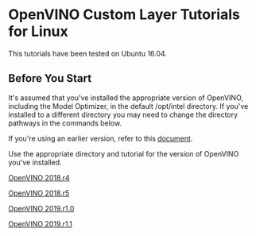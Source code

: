 # OpenVINO Custom Layer Tutorials for Linux
This tutorials have been tested on Ubuntu 16.04.

## Before You Start
It's assumed that you've installed the appropriate version of OpenVINO, including the Model Optimizer, in the default /opt/intel directory.  If you've installed to a different directory you may need to change the directory pathways in the commands below.

If you're using an earlier version, refer to this [document](./README.md). 

Use the appropriate directory and tutorial for the version of OpenVINO you've installed.

[OpenVINO 2018.r4](https://github.com/david-drew/OpenVINO-Custom-Layers/2018.r4/README.md)

[OpenVINO 2018.r5](https://github.com/david-drew/OpenVINO-Custom-Layers/2018.r5/README.md)

[OpenVINO 2019.r1.0](https://github.com/david-drew/OpenVINO-Custom-Layers/2019.r1.0/README.md)

[OpenVINO 2019.r1.1](https://github.com/david-drew/OpenVINO-Custom-Layers/2019.r1.1/README.md)

